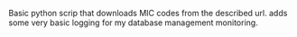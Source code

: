 Basic python scrip that downloads MIC codes from the described url.
adds some very basic logging for my database management monitoring. 
